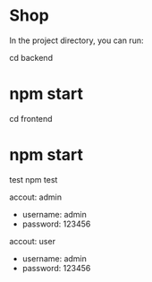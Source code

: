 # Shop

In the project directory, you can run:

cd backend
# npm start

cd frontend 
# npm start

test 
npm test

accout: admin
 + username: admin 
 + password: 123456

accout: user
 + username: admin 
 + password: 123456